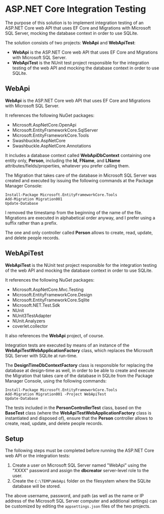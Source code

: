 # ASP.NET Core Integration Testing

The purpose of this solution is to implement integration testing of an ASP.NET Core web API that uses EF Core and Migrations with Microsoft SQL Server, mocking the database context in order to use SQLite.

The solution consists of two projects: **WebApi** and **WebApiTest**:

 - **WebApi** is the ASP.NET Core web API that uses EF Core and Migrations with Microsoft SQL Server.
 - **WebApiTest** is the NUnit test project responsible for the integration testing of the web API and mocking the database context in order to use SQLite.

## WebApi

**WebApi** is the ASP.NET Core web API that uses EF Core and Migrations with Microsoft SQL Server.

It references the following NuGet packages:

 - Microsoft.AspNetCore.OpenApi
 - Microsoft.EntityFrameworkCore.SqlServer
 - Microsoft.EntityFrameworkCore.Tools
 - Swashbuckle.AspNetCore
 - Swashbuckle.AspNetCore.Annotations

It includes a database context called **WebApiDbContext** containing one entity only, **Person**, including the **Id**, **FName**, and **LName** attributes/fields/properties, whatever you prefer calling them.

The Migration that takes care of the database in Microsoft SQL Server was created and executed by issuing the following commands at the Package Manager Console:

```
Install-Package Microsoft.EntityFrameworkCore.Tools
Add-Migration Migration001
Update-Database
```

I removed the timestamp from the beginning of the name of the file. Migrations are executed in alphabetical order anyway, and I prefer using a suffix rather than a prefix.

The one and only controller called **Person** allows to create, read, update, and delete people records.

## WebApiTest

**WebApiTest** is the NUnit test project responsible for the integration testing of the web API and mocking the database context in order to use SQLite.

It references the following NuGet packages:

 - Microsoft.AspNetCore.Mvc.Testing
 - Microsoft.EntityFrameworkCore.Design
 - Microsoft.EntityFrameworkCore.Sqlite
 - Microsoft.NET.Test.Sdk
 - NUnit
 - NUnit3TestAdapter
 - NUnit.Analyzers
 - coverlet.collector

It also references the **WebApi** project, of course.

Integration tests are executed by means of an instance of the **WebApiTestWebApplicationFactory** class, which replaces the Microsoft SQL Server with SQLite at run-time.

The **DesignTimeDbContextFactory** class is responsible for replacing the database at design-time as well, in order to be able to create and execute the Migration that takes care of the database in SQLite from the Package Manager Console, using the following commands:

```
Install-Package Microsoft.EntityFrameworkCore.Tools
Add-Migration Migration001 -Project WebApiTest
Update-Database
```

The tests included in the **PersonControllerTest** class, based on the **BaseTest** class (where the **WebApiTestWebApplicationFactory** class is instantiated and disposed of), ensure that the **Person** controller allows to create, read, update, and delete people records.

## Setup

The following steps must be completed before running the ASP.NET Core web API or the integration tests:

 1. Create a user on Microsoft SQL Server named "WebApi" using the "XXXX" password and assign the **dbcreator** server-level role to the user.
 1. Create the `C:\TEMP\WebApi` folder on the filesystem where the SQLite database will be stored.

The above username, password, and path (as well as the name or IP address of the Microsoft SQL Server computer and additional settings) can be customized by editing the `appsettings.json` files of the two projects.


